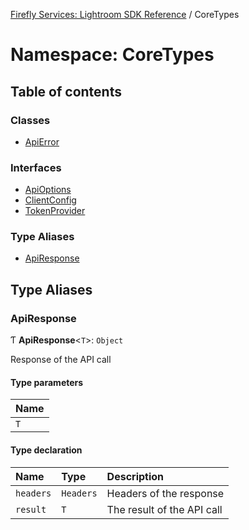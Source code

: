 [Firefly Services: Lightroom SDK Reference](../index.md) / CoreTypes

# Namespace: CoreTypes

## Table of contents

### Classes

- [ApiError](../classes/CoreTypes.ApiError.md)

### Interfaces

- [ApiOptions](../interfaces/CoreTypes.ApiOptions.md)
- [ClientConfig](../interfaces/CoreTypes.ClientConfig.md)
- [TokenProvider](../interfaces/CoreTypes.TokenProvider.md)

### Type Aliases

- [ApiResponse](CoreTypes.md#apiresponse)

## Type Aliases

### ApiResponse

Ƭ **ApiResponse**\<`T`\>: `Object`

Response of the API call

#### Type parameters

| Name |
| :------ |
| `T` |

#### Type declaration

| Name | Type | Description |
| :------ | :------ | :------ |
| `headers` | `Headers` | Headers of the response |
| `result` | `T` | The result of the API call |
